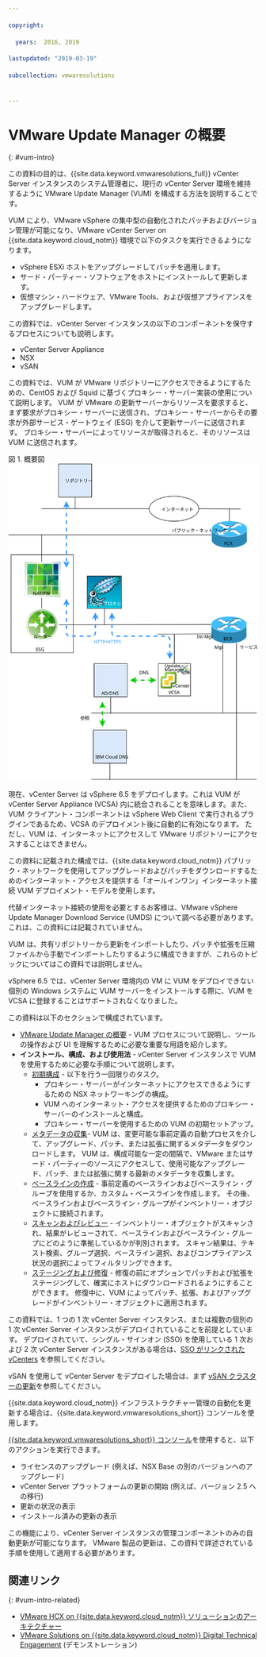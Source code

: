 ```yaml
---

copyright:

  years:  2016, 2019

lastupdated: "2019-03-19"

subcollection: vmwaresolutions


---
```


# VMware Update Manager の概要
{: #vum-intro}

この資料の目的は、{{site.data.keyword.vmwaresolutions_full}} vCenter Server インスタンスのシステム管理者に、現行の vCenter Server 環境を維持するように VMware Update Manager (VUM) を構成する方法を説明することです。

VUM により、VMware vSphere の集中型の自動化されたパッチおよびバージョン管理が可能になり、VMware vCenter Server on {{site.data.keyword.cloud_notm}} 環境で以下のタスクを実行できるようになります。
* vSphere ESXi ホストをアップグレードしてパッチを適用します。
* サード・パーティー・ソフトウェアをホストにインストールして更新します。
* 仮想マシン・ハードウェア、VMware Tools、および仮想アプライアンスをアップグレードします。

この資料では、vCenter Server インスタンスの以下のコンポーネントを保守するプロセスについても説明します。
* vCenter Server Appliance
* NSX
* vSAN

この資料では、VUM が VMware リポジトリーにアクセスできるようにするための、CentOS および Squid に基づくプロキシー・サーバー実装の使用について説明します。 VUM が VMware の更新サーバーからリソースを要求すると、まず要求がプロキシー・サーバーに送信され、プロキシー・サーバーからその要求が外部サービス・ゲートウェイ (ESG) を介して更新サーバーに送信されます。 プロキシー・サーバーによってリソースが取得されると、そのリソースは VUM に送信されます。

図 1. 概要図
</br>
![概要図](vum-vcsproxy.svg)

現在、vCenter Server は vSphere 6.5 をデプロイします。これは VUM が vCenter Server Appliance (VCSA) 内に統合されることを意味します。また、VUM クライアント・コンポーネントは vSphere Web Client で実行されるプラグインであるため、VCSA のデプロイメント後に自動的に有効になります。 ただし、VUM は、インターネットにアクセスして VMware リポジトリーにアクセスすることはできません。

この資料に記載された構成では、{{site.data.keyword.cloud_notm}} パブリック・ネットワークを使用してアップグレードおよびパッチをダウンロードするためのインターネット・アクセスを提供する「オールインワン」インターネット接続 VUM デプロイメント・モデルを使用します。

代替インターネット接続の使用を必要とするお客様は、VMware vSphere Update Manager Download Service (UMDS) について調べる必要があります。これは、この資料には記載されていません。

VUM は、共有リポジトリーから更新をインポートしたり、パッチや拡張を圧縮ファイルから手動でインポートしたりするように構成できますが、これらのトピックについてはこの資料では説明しません。

vSphere 6.5 では、vCenter Server 環境内の VM に VUM をデプロイできない個別の Windows システムに VUM サーバーをインストールする際に、VUM を VCSA に登録することはサポートされなくなりました。

この資料は以下のセクションで構成されています。
* [VMware Update Manager の概要](/docs/services/vmwaresolutions/archiref/vum?topic=vmware-solutions-vum-overview) - VUM プロセスについて説明し、ツールの操作および UI を理解するために必要な重要な用語を紹介します。
* **インストール、構成、および使用法** - vCenter Server インスタンスで VUM を使用するために必要な手順について説明します。
  - [初期構成](/docs/services/vmwaresolutions/archiref/vum?topic=vmware-solutions-vum-init-config) - 以下を行う一回限りのタスク。
      - プロキシー・サーバーがインターネットにアクセスできるようにするための NSX ネットワーキングの構成。
      - VUM へのインターネット・アクセスを提供するためのプロキシー・サーバーのインストールと構成。
      - プロキシー・サーバーを使用するための VUM の初期セットアップ。
  - [メタデータの収集](/docs/services/vmwaresolutions/archiref/vum?topic=vmware-solutions-vum-metadata)- VUM は、変更可能な事前定義の自動プロセスを介して、アップグレード、パッチ、または拡張に関するメタデータをダウンロードします。 VUM は、構成可能な一定の間隔で、VMware またはサード・パーティーのソースにアクセスして、使用可能なアップグレード、パッチ、または拡張に関する最新のメタデータを収集します。
  - [ベースラインの作成](/docs/services/vmwaresolutions/archiref/vum?topic=vmware-solutions-vum-baselines) - 事前定義のベースラインおよびベースライン・グループを使用するか、カスタム・ベースラインを作成します。 その後、ベースラインおよびベースライン・グループがインベントリー・オブジェクトに接続されます。
  - [スキャンおよびレビュー](/docs/services/vmwaresolutions/archiref/vum?topic=vmware-solutions-vum-scanning) - インベントリー・オブジェクトがスキャンされ、結果がレビューされて、ベースラインおよびベースライン・グループにどのように準拠しているかが判別されます。 スキャン結果は、テキスト検索、グループ選択、ベースライン選択、およびコンプライアンス状況の選択によってフィルタリングできます。
  - [ステージングおよび修復](/docs/services/vmwaresolutions/archiref/vum?topic=vmware-solutions-vum-staging) - 修復の前にオプションでパッチおよび拡張をステージングして、確実にホストにダウンロードされるようにすることができます。 修復中に、VUM によってパッチ、拡張、およびアップグレードがインベントリー・オブジェクトに適用されます。

この資料では、1 つの 1 次 vCenter Server インスタンス、または複数の個別の 1 次 vCenter Server インスタンスがデプロイされていることを前提としています。 デプロイされていて、シングル・サインオン (SSO) を使用している 1 次および 2 次 vCenter Server インスタンスがある場合は、[SSO がリンクされた vCenters](/docs/services/vmwaresolutions/archiref/vum?topic=vmware-solutions-vum-updating-vcsa) を参照してください。

vSAN を使用して vCenter Server をデプロイした場合は、まず [vSAN クラスターの更新](/docs/services/vmwaresolutions/archiref/vum?topic=vmware-solutions-vum-updating-vsan)を参照してください。

{{site.data.keyword.cloud_notm}} インフラストラクチャー管理の自動化を更新する場合は、{{site.data.keyword.vmwaresolutions_short}} コンソールを使用します。

[{{site.data.keyword.vmwaresolutions_short}} コンソール](https://console.cloud.ibm.com/infrastructure/vmware-solutions/console)を使用すると、以下のアクションを実行できます。
*	ライセンスのアップグレード (例えば、NSX Base の別のバージョンへのアップグレード)
*	vCenter Server プラットフォームの更新の開始 (例えば、バージョン 2.5 への移行)
*	更新の状況の表示
*	インストール済みの更新の表示

この機能により、vCenter Server インスタンスの管理コンポーネントのみの自動更新が可能になります。 VMware 製品の更新は、この資料で詳述されている手順を使用して適用する必要があります。

## 関連リンク
{: #vum-intro-related}

* [VMware HCX on {{site.data.keyword.cloud_notm}} ソリューションのアーキテクチャー](/docs/services/vmwaresolutions/services?topic=vmware-solutions-hcx-archi-intro#hcx-archi-intro)
* [VMware Solutions on {{site.data.keyword.cloud_notm}} Digital Technical Engagement](https://ibm-dte.mybluemix.net/ibm-vmware) (デモンストレーション)

